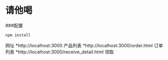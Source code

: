 # 请他喝
###配置
~~~Java
npm install
~~~
网址
*http://localhost:3000 产品列表
*http://localhost:3000/order.html 订单列表
*http://localhost:3000/receive_detail.html 领取
